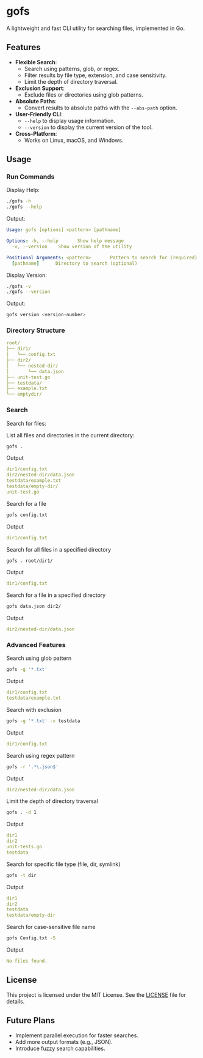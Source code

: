 # gofs

A lightweight and fast CLI utility for searching files, implemented in Go.

## Features

- **Flexible Search**:
  - Search using patterns, glob, or regex.
  - Filter results by file type, extension, and case sensitivity.
  - Limit the depth of directory traversal.
- **Exclusion Support**:
  - Exclude files or directories using glob patterns.
- **Absolute Paths**:
  - Convert results to absolute paths with the `--abs-path` option.
- **User-Friendly CLI**:
  - `--help` to display usage information.
  - `--version` to display the current version of the tool.
- **Cross-Platform**:
  - Works on Linux, macOS, and Windows.

## Usage

### Run Commands

Display Help:

```bash
./gofs -h
./gofs --help
```

Output:

```yaml
Usage: gofs [options] <pattern> [pathname]

Options: -h, --help       Show help message
  -v, --version    Show version of the utility

Positional Arguments: <pattern>       Pattern to search for (required)
  [pathname]      Directory to search (optional)
```

Display Version:

```bash
./gofs -v
./gofs --version
```

Output:

```bash
gofs version <version-number>
```

### Directory Structure

```yaml
root/
├── dir1/
│   └── config.txt
├── dir2/
│   └── nested-dir/
│       └── data.json
├── unit-test.go
├── testdata/
├── example.txt
└── emptydir/
```

### Search

Search for files:

List all files and directories in the current directory:

```bash
gofs .
```

Output

```yaml
dir1/config.txt
dir2/nested-dir/data.json
testdata/example.txt
testdata/empty-dir/
unit-test.go
```

Search for a file

```bash
gofs config.txt
```

Output

```yaml
dir1/config.txt
```

Search for all files in a specified directory

```bash
gofs . root/dir1/
```

Output

```yaml
dir1/config.txt
```

Search for a file in a specified directory

```bash
gofs data.json dir2/
```

Output

```yaml
dir2/nested-dir/data.json
```

### Advanced Features

Search using glob pattern

```bash
gofs -g '*.txt'
```

Output

```yaml
dir1/config.txt
testdata/example.txt
```

Search with exclusion

```bash
gofs -g '*.txt' -x testdata
```

Output

```yaml
dir1/config.txt
```

Search using regex pattern

```bash
gofs -r '.*\.json$'
```

Output

```yaml
dir2/nested-dir/data.json
```

Limit the depth of directory traversal

```bash
gofs . -d 1
```

Output

```yaml
dir1
dir2
unit-tests.go
testdata
```

Search for specific file type (file, dir, symlink)

```bash
gofs -t dir
```

Output

```yaml
dir1
dir2
testdata
testdata/empty-dir
```

Search for case-sensitive file name

```bash
gofs Config.txt -S
```

Output

```yaml
No files found.
```

## License

This project is licensed under the MIT License. See the [LICENSE](#License "Goto License") file for details.

## Future Plans

- Implement parallel execution for faster searches.
- Add more output formats (e.g., JSON).
- Introduce fuzzy search capabilities.
